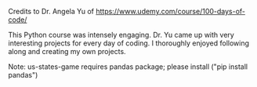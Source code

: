 Credits to Dr. Angela Yu of https://www.udemy.com/course/100-days-of-code/

This Python course was intensely engaging. Dr. Yu came up with very interesting projects for every day of coding. I thoroughly enjoyed following along and creating my own projects.

Note: us-states-game requires pandas package; please install ("pip install pandas")
